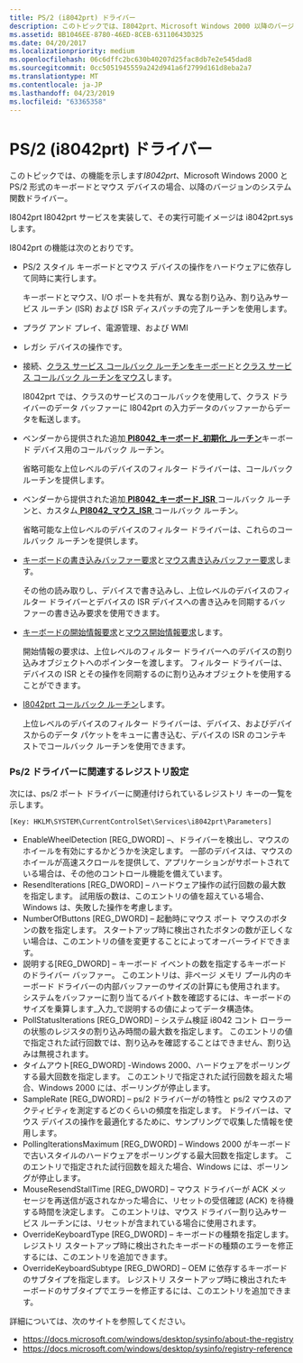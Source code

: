 ```yaml
---
title: PS/2 (i8042prt) ドライバー
description: このトピックでは、I8042prt、Microsoft Windows 2000 以降のバージョンのシステム関数ドライバー PS/2 形式のキーボードとマウス デバイスの機能について説明します。
ms.assetid: BB1046EE-8780-46ED-8CEB-63110643D325
ms.date: 04/20/2017
ms.localizationpriority: medium
ms.openlocfilehash: 06c6dffc2bc630b40207d25fac8db7e2e545dad8
ms.sourcegitcommit: 0cc5051945559a242d941a6f2799d161d8eba2a7
ms.translationtype: MT
ms.contentlocale: ja-JP
ms.lasthandoff: 04/23/2019
ms.locfileid: "63365358"
---
```

# <a name="ps2-i8042prt-driver"></a>PS/2 (i8042prt) ドライバー


このトピックでは、の機能を示します*I8042prt*、Microsoft Windows 2000 と PS/2 形式のキーボードとマウス デバイスの場合、以降のバージョンのシステム関数ドライバー。

I8042prt I8042prt サービスを実装して、その実行可能イメージは i8042prt.sys します。

I8042prt の機能は次のとおりです。

-   PS/2 スタイル キーボードとマウス デバイスの操作をハードウェアに依存して同時に実行します。

    キーボードとマウス、I/O ポートを共有が、異なる割り込み、割り込みサービス ルーチン (ISR) および ISR ディスパッチの完了ルーチンを使用します。

-   プラグ アンド プレイ、電源管理、および WMI

-   レガシ デバイスの操作です。

-   接続、[クラス サービス コールバック ルーチンをキーボード](https://msdn.microsoft.com/library/windows/hardware/ff542274)と[クラス サービス コールバック ルーチンをマウス](https://msdn.microsoft.com/library/windows/hardware/ff542363)します。

    I8042prt では、クラスのサービスのコールバックを使用して、クラス ドライバーのデータ バッファーに I8042prt の入力データのバッファーからデータを転送します。

-   ベンダーから提供された追加[ **PI8042\_キーボード\_初期化\_ルーチン**](https://msdn.microsoft.com/library/windows/hardware/ff543243)キーボード デバイス用のコールバック ルーチン。

    省略可能な上位レベルのデバイスのフィルター ドライバーは、コールバック ルーチンを提供します。

-   ベンダーから提供された追加[ **PI8042\_キーボード\_ISR** ](https://msdn.microsoft.com/library/windows/hardware/ff543248)コールバック ルーチンと、カスタム[ **PI8042\_マウス\_ISR** ](https://msdn.microsoft.com/library/windows/hardware/ff543252)コールバック ルーチン。

    省略可能な上位レベルのデバイスのフィルター ドライバーは、これらのコールバック ルーチンを提供します。

-   [キーボードの書き込みバッファー要求](https://msdn.microsoft.com/library/windows/hardware/ff541263)と[マウス書き込みバッファー要求](https://msdn.microsoft.com/library/windows/hardware/ff541270)します。

    その他の読み取りし、デバイスで書き込みし、上位レベルのデバイスのフィルター ドライバーとデバイスの ISR デバイスへの書き込みを同期するバッファーの書き込み要求を使用できます。

-   [キーボードの開始情報要求](https://msdn.microsoft.com/library/windows/hardware/ff541257)と[マウス開始情報要求](https://msdn.microsoft.com/library/windows/hardware/ff541265)します。

    開始情報の要求は、上位レベルのフィルター ドライバーへのデバイスの割り込みオブジェクトへのポインターを渡します。 フィルター ドライバーは、デバイスの ISR とその操作を同期するのに割り込みオブジェクトを使用することができます。

-   [I8042prt コールバック ルーチン](https://msdn.microsoft.com/library/windows/hardware/ff539965)します。

    上位レベルのデバイスのフィルター ドライバーは、デバイス、およびデバイスからのデータ パケットをキューに書き込む、デバイスの ISR のコンテキストでコールバック ルーチンを使用できます。

### <a name="registry-settings-associated-with-the-ps2-driver"></a>Ps/2 ドライバーに関連するレジストリ設定

次には、ps/2 ポート ドライバーに関連付けられているレジストリ キーの一覧を示します。

``` syntax
[Key: HKLM\SYSTEM\CurrentControlSet\Services\i8042prt\Parameters]
```

-   EnableWheelDetection \[REG\_DWORD\] –、ドライバーを検出し、マウスのホイールを有効にするかどうかを決定します。 一部のデバイスは、マウスのホイールが高速スクロールを提供して、アプリケーションがサポートされている場合は、その他のコントロール機能を備えています。
-   ResendIterations \[REG\_DWORD\] – ハードウェア操作の試行回数の最大数を指定します。 試用版の数は、このエントリの値を超えている場合、Windows は、失敗した操作を考慮します。
-   NumberOfButtons \[REG\_DWORD\] – 起動時にマウス ポート マウスのボタンの数を指定します。 スタートアップ時に検出されたボタンの数が正しくない場合は、このエントリの値を変更することによってオーバーライドできます。
-   説明する\[REG\_DWORD\] – キーボード イベントの数を指定するキーボードのドライバー バッファー。 このエントリは、非ページ メモリ プール内のキーボード ドライバーの内部バッファーのサイズの計算にも使用されます。 システムをバッファーに割り当てるバイト数を確認するには、キーボードのサイズを乗算します\_入力\_で説明するの値によってデータ構造体。
-   PollStatusIterations \[REG\_DWORD\] – システム検証 i8042 コント ローラーの状態のレジスタの割り込み時間の最大数を指定します。 このエントリの値で指定された試行回数では、割り込みを確認することはできません、割り込みは無視されます。
-   タイムアウト\[REG\_DWORD\] -Windows 2000、ハードウェアをポーリングする最大回数を指定します。 このエントリで指定された試行回数を超えた場合、Windows 2000 には、ポーリングが停止します。
-   SampleRate \[REG\_DWORD\] – ps/2 ドライバーがの特性と ps/2 マウスのアクティビティを測定するどのくらいの頻度を指定します。 ドライバーは、マウス デバイスの操作を最適化するために、サンプリングで収集した情報を使用します。
-   PollingIterationsMaximum \[REG\_DWORD\] – Windows 2000 がキーボードで古いスタイルのハードウェアをポーリングする最大回数を指定します。 このエントリで指定された試行回数を超えた場合、Windows には、ポーリングが停止します。
-   MouseResendStallTime \[REG\_DWORD\] – マウス ドライバーが ACK メッセージを再送信が返されなかった場合に、リセットの受信確認 (ACK) を待機する時間を決定します。 このエントリは、マウス ドライバー割り込みサービス ルーチンには、リセットが含まれている場合に使用されます。
-   OverrideKeyboardType \[REG\_DWORD\] – キーボードの種類を指定します。 レジストリ スタートアップ時に検出されたキーボードの種類のエラーを修正するには、このエントリを追加できます。
-   OverrideKeyboardSubtype \[REG\_DWORD\] – OEM に依存するキーボードのサブタイプを指定します。 レジストリ スタートアップ時に検出されたキーボードのサブタイプでエラーを修正するには、このエントリを追加できます。

詳細については、次のサイトを参照してください。

* https://docs.microsoft.com/windows/desktop/sysinfo/about-the-registry
* https://docs.microsoft.com/windows/desktop/sysinfo/registry-reference 
